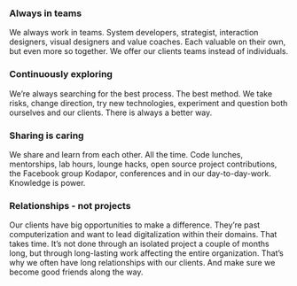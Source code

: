 ### Always in teams

We always work in teams. System developers, strategist, interaction designers, visual designers and value coaches. Each valuable on their own, but even more so together. We offer our clients teams instead of individuals.

### Continuously exploring

We’re always searching for the best process. The best method. We take risks, change direction, try new technologies, experiment and question both ourselves and our clients. There is always a better way.

### Sharing is caring

We share and learn from each other. All the time. Code lunches, mentorships, lab hours, lounge hacks, open source project contributions, the Facebook group Kodapor, conferences and in our day-to-day-work. Knowledge is power.

### Relationships - not projects

Our clients have big opportunities to make a difference. They’re past computerization and want to lead digitalization within their domains. That takes time. It’s not done through an isolated project a couple of months long, but through long-lasting work affecting the entire organization. That’s why we often have long relationships with our clients. And make sure we become good friends along the way.
